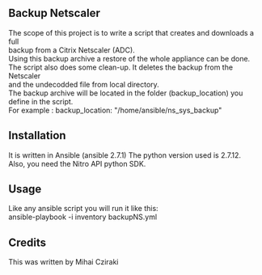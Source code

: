 <snippet>
  <content>

## Backup Netscaler

The scope of this project is to write a script that creates and downloads a full
<br> backup from a Citrix Netscaler (ADC).
<br>Using this backup archive a restore of the whole appliance can be done.
<br>The script also does some clean-up. It deletes the backup from the Netscaler
<br>and the undecodded file from local directory.
<br> The backup archive will be located in the folder (backup_location) you define in the script.
<br> For example :  backup_location: "/home/ansible/ns_sys_backup"

## Installation

It is written in Ansible (ansible 2.7.1) The python version used is 2.7.12.
<br> Also, you need the Nitro API python SDK.

## Usage

Like any ansible script you will run it like this:
<br>ansible-playbook -i inventory  backupNS.yml

## Credits

This was written by Mihai Cziraki
</content>
</snippet>
